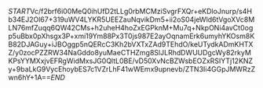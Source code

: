 $START$Vc/f2brf6i00MeQ0ihUfD2tLLg0rbMCMziSvgrFXQr+eKDloJnurp/s4Hb34EJ2Ol67+319uWV4LYKR5UEEZauNqvikDm5+ii2oS04jeWld6tVgoXVc8MLN76mfZuqq6QW42CMs+h2uheH4hoZxEGPknM+Mu7q+NkpONi4avCt0ogp5uBbx0pXhsgx3P+xmi19Ym88Px3T0js987E2ayOqnamErk6umyhYKOsm8KB82DJAGuy+iJBOggp5nQERcC3Kh2bVXTxZAd9TEhdO/keUTydkADmKHTXZ/y0zocPZZRW34NaGddo8yuMaeCTHZmg8SlJLRhdDWUUDgcWy82rkyMKPsYYMXxjvEFRgWidMxsJG0QltL0BE/vD50XvNcBZWsbEOZxRSIYTj12KNZy+9baLkG9VycEhoybES7c1VZrLhF41wWEmx9upnevb/ZTN3Ii4GGpJMWRzZwn6hY+1A==$END$